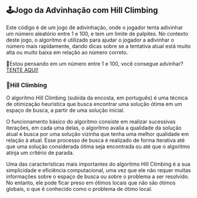 ## 🕹️Jogo da Advinhação com Hill Climbing

  Este código é de um jogo de adivinhação, onde o jogador tenta adivinhar um número aleatório entre 1 e 100, e tem um limite de palpites.
No contexto deste jogo, o algoritmo é utilizado para ajudar o jogador a adivinhar o número mais rapidamente, dando
dicas sobre se a tentativa atual está muito alta ou muito baixa em relação ao número correto.

🤖Estou pensando em um número entre 1 e 100, você consegue advinhar? <a href="https://hillclimbing-guessing-game.vercel.app">TENTE AQUI!</a>


### 🗻Hill Climbing

  O algoritmo Hill Climbing (subida da encosta, em português) é uma técnica de otimização heurística que busca encontrar uma solução ótima em um 
espaço de busca, a partir de uma solução inicial.

  O funcionamento básico do algoritmo consiste em realizar sucessivas iterações, em cada uma delas, o algoritmo avalia a qualidade da solução 
atual e busca por uma solução vizinha que tenha uma melhor qualidade em relação à atual. Esse processo de busca é realizado de forma iterativa 
até que uma solução considerada ótima seja encontrada ou até que o algoritmo atinja um critério de parada.
  
  Uma das características mais importantes do algoritmo Hill Climbing é a sua simplicidade e eficiência computacional, uma vez que ele não requer 
muitas informações sobre o espaço de busca ou sobre o problema a ser resolvido. No entanto, ele pode ficar preso em ótimos locais que não são ótimos 
globais, o que é conhecido como o problema de ótimo local.
